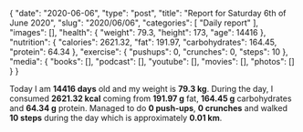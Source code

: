 {
    "date": "2020-06-06",
    "type": "post",
    "title": "Report for Saturday 6th of June 2020",
    "slug": "2020\/06\/06",
    "categories": [
        "Daily report"
    ],
    "images": [],
    "health": {
        "weight": 79.3,
        "height": 173,
        "age": 14416
    },
    "nutrition": {
        "calories": 2621.32,
        "fat": 191.97,
        "carbohydrates": 164.45,
        "protein": 64.34
    },
    "exercise": {
        "pushups": 0,
        "crunches": 0,
        "steps": 10
    },
    "media": {
        "books": [],
        "podcast": [],
        "youtube": [],
        "movies": [],
        "photos": []
    }
}

Today I am <strong>14416 days</strong> old and my weight is <strong>79.3 kg</strong>. During the day, I consumed <strong>2621.32 kcal</strong> coming from <strong>191.97 g</strong> fat, <strong>164.45 g</strong> carbohydrates and <strong>64.34 g</strong> protein. Managed to do <strong>0 push-ups</strong>, <strong>0 crunches</strong> and walked <strong>10 steps</strong> during the day which is approximately <strong>0.01 km</strong>.